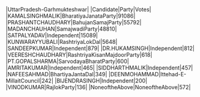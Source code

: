  
|UttarPradesh-Garhmukteshwar|
|Candidate|Party|Votes|
|KAMALSINGHMALIK|BharatiyaJanataParty|91086|
|PRASHANTCHAUDHARY|BahujanSamajParty|55792|
|MADANCHAUHAN|SamajwadiParty|48810|
|SATPALYADAV|Independent|15089|
|KUNWARAYYUBALI|RashtriyaLokDal|5648|
|SANDEEPKUMAR|Independent|879|
|DR.HUKAMSINGH|Independent|812|
|VEERESHCHAUDHARY|RashtriyaKisanMajdoorParty|618|
|PT.GOPALSHARMA|SarvodayaBharatParty|600|
|AMRITAKUMAR|Independent|465|
|SIDDHARTHMALIK|Independent|457|
|NAFEESAHMAD|BhartiyaJantaDal|349|
|DEENMOHAMMAD|Ittehad-E-MillaitCouncil|242|
|BIJENDRASINGH|Independent|200|
|VINODKUMAR|RajlokParty|136|
|NoneoftheAbove|NoneoftheAbove|572|
